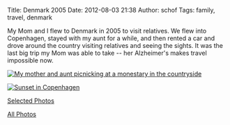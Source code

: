 Title: Denmark 2005
Date: 2012-08-03 21:38
Author: schof
Tags: family, travel, denmark

My Mom and I flew to Denmark in 2005 to visit relatives. We flew into
Copenhagen, stayed with my aunt for a while, and then rented a car and
drove around the country visiting relatives and seeing the sights. It
was the last big trip my Mom was able to take -- her Alzheimer's makes
travel impossible now.

[![My mother and aunt picnicking at a monestary in the countryside](/galleries/denmark-2005-selects/content/images/large/20050629-P6290034.jpg)](/galleries/denmark-2005-selects/content/20050629-P6290034_large.html)

[![Sunset in Copenhagen](/galleries/denmark-2005-selects/content/images/large/20050702-P7020006.jpg)](/galleries/denmark-2005-selects/content/20050702-P7020006_large.html)

[Selected Photos](/galleries/denmark-2005-selects/index.html)

[All Photos](/galleries/denmark-2005-all/index.html)
